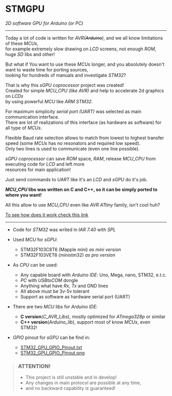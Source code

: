 # STMGPU
*2D software GPU for Arduino (or PC)*
***

Today a lot of code is written for *AVR(~~Arduino~~)*, and we all know limitations of these *MCUs*,  
for example extremely slow drawing on *LCD* screens, not enough *ROM*, huge *SD* libs and other!

But what if You want to use these *MCUs* longer, and you absolutely doesn't want to waste time for porting sources,  
looking for hundreds of manuals and investigate *STM32*?

That is why this *sGPU coprocessor* project was created!  
Created for simple *MCU_CPU (like AVR)* and help to accelerate 2d graphics on *LCDs*  
by using powerful *MCU* like *ARM STM32*.

For maximum simplicity *serial port (UART)* was selected as main communication interface.  
There are lot of realizations of this interface (as hardware as software) for all type of *MCUs*.

Flexible Baud rate selection allows to match from lowest to highest transfer speed (some *MCUs* has no resonators and required low speed).  
Only two lines is used to communicate (even one line possible).

*sGPU coprocessor* can save *ROM* space, *RAM*, release *MCU_CPU* from executing code for *LCD* and left more  
resources for main application!

Just send commands to *UART* like it's an *LCD* and *sGPU* do it's job.

***MCU_CPU* libs was written on C and C++, so it can be simply ported to where you want!**

All this allow to use *MCU_CPU* even like *AVR ATtiny* family, isn't cool huh?

[To see how does it work check this link](https://www.youtube.com/channel/UCDXVQ9ZfQl8Ddeu_3qiwSiA "My YouTube channel")
***

* Code for *STM32* was writed in *IAR 7.40* with *SPL*

* Used *MCU* for *sGPU*:
  * STM32F103C8T6 (Mapple mini) *as mini version*
  * STM32F103VET6 (ministm32) *as pro version*
  
* As *CPU* can be used:
  * Any capable board with *Arduino IDE*: Uno, Mega, nano, STM32, e.t.c.
  * *PC* with *USBtoCOM* dongle
  * Anything what have *Rx*, *Tx* and GND lines
  * All above must be 3v-5v tolerant
  * Support as software as hardware serial port (UART)
  
* There are two *MCU* libs for *Arduino IDE*:
  * **C version**(*C_AVR_Libs*), mostly optimized for *ATmega328p* or similar
  * **C++ version**(*Arduino_lib*), support most of know *MCUs*, even STM32!
  
* *GPIO* pinout for *sGPU* can be find in:
  * [STM32_GPU_GPIO_Pinout.txt](/STM32_Project/STM32_GPU_GPIO_Pinout.txt)
  * [STM32_GPU_GPIO_Pinout.png](/STM32_Project/STM32F103C8T6_pinout.PNG)

> ### ATTENTION!
>  * This project is still unstable and in develop!
>  * Any changes in main protocol are possible at any time,
>  * and no backward capability is guaranteed!
  